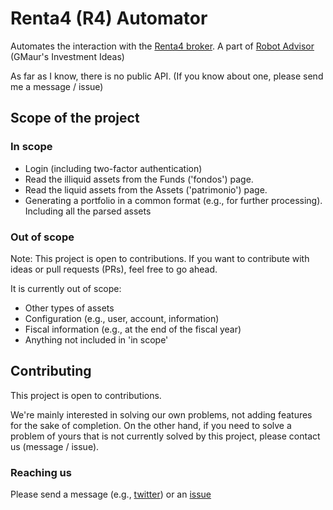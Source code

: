 # Renta4 (R4) Automator

Automates the interaction with the [Renta4 broker](https://r4.com). A part of [Robot Advisor](https://github.com/RobotAdvisor) (GMaur's Investment Ideas)

As far as I know, there is no public API. (If you know about one, please send me a message / issue)

## Scope of the project

### In scope

  * Login (including two-factor authentication)
  * Read the illiquid assets from the Funds ('fondos') page.
  * Read the liquid assets from the Assets ('patrimonio') page.
  * Generating a portfolio in a common format (e.g., for further processing). Including all the parsed assets

### Out of scope 

Note: This project is open to contributions. If you want to contribute with ideas or pull requests (PRs),
feel free to go ahead.

It is currently out of scope:

  * Other types of assets 
  * Configuration (e.g., user, account, information)
  * Fiscal information (e.g., at the end of the fiscal year)
  * Anything not included in 'in scope'

## Contributing

This project is open to contributions.

We're mainly interested in solving our own problems, not adding features for the sake of completion.
On the other hand, if you need to solve a problem of yours that is not currently solved by this
project, please contact us (message / issue).

### Reaching us

Please send a message (e.g., [twitter](https://twitter.com/alvarobiz)) or an [issue](https://github.com/gmaur/r4-automator/issues)
